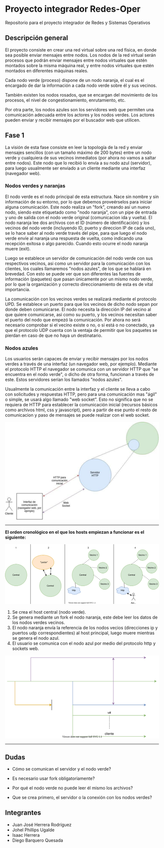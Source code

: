 # Proyecto integrador Redes-Oper

Repositorio para el proyecto integrador de Redes y Sistemas Operativos  

## Descripción general
El proyecto consiste en crear una red virtual sobre una red física, en donde sea posible enviar mensajes entre nodos. 
Los nodos de la red virtual serán procesos que podrán enviar mensajes entre nodos virtuales que estén montados sobre la misma máquina real, y entre nodos virtuales que estén montados en diferentes máquinas reales.

Cada nodo verde (proceso) dispone de un nodo naranja, el cual es el encargado de dar la información a cada nodo verde sobre él y sus vecinos.

También existen los nodos rosados, que se encargan del movimiento de los procesos, el nivel de congestionamiento, enrutamiento, etc.

Por otra parte, los nodos azules son los servidores web que permiten una comunicación adecuada entre los actores y los nodos verdes. Los actores pueden enviar y recibir mensajes por el buscador web que utilicen.
## Fase 1

La visión de esta fase consiste en leer la topología de la red y enviar mensajes sencillos (con un tamaño máximo de 200 bytes) entre un nodo verde y cualquiera de sus vecinos inmediatos (por ahora no vamos a saltar entre nodos). Este nodo que lo recibió lo envía a su nodo azul (servidor), para luego usualmente ser enviado a un cliente mediante una interfaz (navegador web).

### Nodos verdes y naranjas

El nodo verde es el nodo principal de esta estructura. Nace sin nombre y sin información de su entorno, por lo que debemos proveérselos para iniciar alguna comunicación. Este nodo realiza un "fork", creando así un nuevo nodo, siendo este etiquetado como "nodo naranja", con un pipe de entrada y uno de salida con el nodo verde original (comunicacion ida y vuelta). El nodo naranja lee dos archivos con el ID (número de identificación) y los vecinos del nodo verde (incluyendo ID, puerto y direccion IP de cada uno), se lo hace saber al nodo verde través del pipe, para que luego el nodo verde envíe al naranja una respuesta de vuelta, como indicando una recepción exitosa o algo parecido. Cuando esto ocurre el nodo naranja muere (exit).

Luego se establece un servidor de comunicación del nodo verde con sus respectivos vecinos, asi como un servidor para la comunicación con los clientes, los cuales llamaremos "nodos azules", de los que se hablará en brevedad. Con esto se puede ver que son diferentes las fuentes de información (paquetes) que pasan únicamente por un mismo nodo verde, por lo que la organización y correcto direccionamiento de esta es de vital importancia.

La comunicación con los vecinos verdes se realizará mediante el protocolo UPD. Se establece un puerto para que los vecinos de dicho nodo sepan por donde deben comunicarse. El nodo necesita la dirección IP del vecino al que quiere comunicarse, asi como su puerto, y los vecinos necesitan saber el puerto del nodo que empezó la comunicación. Por ahora no será necesario comprobar si el vecino existe o no, o si está o no conectado, ya que el protocolo UDP cuenta con la ventaja de permitir que los paquetes se pierdan en caso de que no haya un destinatario.

### Nodos azules

Los usuarios serán capaces de enviar y recibir mensajes por los nodos verdes a través de una interfaz (un navegador web, por ejemplo). Mediante el protocolo HTTP el navegador se comunica con un servidor HTTP que "se encuentra en el nodo verde", o dicho de otra forma, funcionan a través de este. Estos servidores serían los llamados "nodos azules".

Usualmente la comunicación entre la interfaz y el cliente se lleva a cabo con solicitudes y respuestas HTTP, pero para una comunicación mas "ágil" o simple, se usará algo llamado "web socket". Esto no significa que no se requiera de HTTP para establecer la comunicación inicial (recursos básicos como archivos html, css y javascript), pero a partir de ese punto el resto de comunicacion y paso de mensajes se puede realizar con el web socket.

![Nodo azul](design/img/nodo_azul.svg)

***
**El orden cronológico en el que los hosts empiezan a funcionar es el siguiente:**

![Esquema de funcionamiento](design/img/Esquema.svg)

1. Se crea el host central (nodo verde).
2. Se genera mediante un fork el nodo naranja, este debe leer los datos de los nodos verdes vecinos.
3. El nodo naranja envía la referencia de los nodos vecios (direcciones ip y puertos udp correspondientes) al host principal, luego muere mientras se genera el nodo azul.
4. El usuario se comunica con el nodo azul por medio del protocolo http y sockets web.

![Línea de tiempo](design/img/phase1_timeline.svg)
***

## Dudas

- Cómo se comunican el servidor y el nodo verde?

- Es necesario usar fork obligatoriamente?

- Por qué el nodo verde no puede leer él mismo los archivos?

- Que se crea primero, el servidor o la conexión con los nodos verdes?

## Integrantes

- Juan José Herrera Rodríguez
- Johel Phillips Ugalde
- Isaac Herrera
- Diego Barquero Quesada
